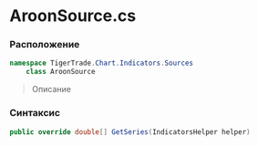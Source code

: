 
# AroonSource.cs
### Расположение
```csharp
namespace TigerTrade.Chart.Indicators.Sources  
    class AroonSource
```

> Описание

### Синтаксис
```csharp
public override double[] GetSeries(IndicatorsHelper helper)
```
